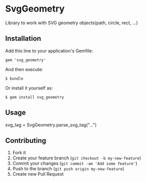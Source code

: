# SvgGeometry

Library to work with SVG geometry objects(path, circle, rect, ...)

## Installation

Add this line to your application's Gemfile:

    gem 'svg_geometry'

And then execute:

    $ bundle

Or install it yourself as:

    $ gem install svg_geometry

## Usage

svg_tag = SvgGeometry.parse_svg_tag("<rect>...</rect>")

## Contributing

1. Fork it
2. Create your feature branch (`git checkout -b my-new-feature`)
3. Commit your changes (`git commit -am 'Add some feature'`)
4. Push to the branch (`git push origin my-new-feature`)
5. Create new Pull Request
